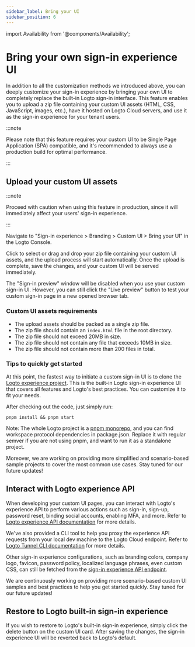 ```yaml
---
sidebar_label: Bring your UI
sidebar_position: 6
---
```


import Availability from '@components/Availability';

# Bring your own sign-in experience UI

<Availability cloud oss={false} />

In addition to all the customization methods we introduced above, you can deeply customize your sign-in experience by bringing your own UI to completely replace the built-in Logto sign-in interface. This feature enables you to upload a zip file containing your custom UI assets (HTML, CSS, JavaScript, images, etc.), have it hosted on Logto Cloud servers, and use it as the sign-in experience for your tenant users.

:::note

Please note that this feature requires your custom UI to be Single Page Application (SPA) compatible, and it's recommended to always use a production build for optimal performance.

:::

## Upload your custom UI assets

:::note

Proceed with caution when using this feature in production, since it will immediately affect your users' sign-in experience.

:::

Navigate to "Sign-in experience > Branding > Custom UI > Bring your UI" in the Logto Console.

Click to select or drag and drop your zip file containing your custom UI assets, and the upload process will start automatically. Once the upload is complete, save the changes, and your custom UI will be served immediately.

The "Sign-in preview" window will be disabled when you use your custom sign-in UI. However, you can still click the "Live preview" button to test your custom sign-in page in a new opened browser tab.

### Custom UI assets requirements

- The upload assets should be packed as a single zip file.
- The zip file should contain an `index.html` file in the root directory.
- The zip file should not exceed 20MB in size.
- The zip file should not contain any file that exceeds 10MB in size.
- The zip file should not contain more than 200 files in total.

### Tips to quickly get started

At this point, the fastest way to initiate a custom sign-in UI is to clone the [Logto experience project](https://github.com/logto-io/logto/tree/master/packages/experience). This is the built-in Logto sign-in experience UI that covers all features and Logto's best practices. You can customize it to fit your needs.

After checking out the code, just simply run:

```
pnpm install && pnpm start
```

Note: The whole Logto project is a [pnpm monorepo](https://pnpm.io/workspaces), and you can find workspace protocol dependencies in package.json. Replace it with regular semver if you are not using pnpm, and want to run it as a standalone project.

Moreover, we are working on providing more simplified and scenario-based sample projects to cover the most common use cases. Stay tuned for our future updates!

## Interact with Logto experience API

When developing your custom UI pages, you can interact with Logto's experience API to perform various actions such as sign-in, sign-up, password reset, binding social accounts, enabling MFA, and more. Refer to [Logto experience API documentation](https://openapi.logto.io/group/endpoint-interaction) for more details.

We've also provided a CLI tool to help you proxy the experience API requests from your local dev machine to the Logto Cloud endpoint. Refer to [Logto Tunnel CLI documentation](/docs/references/using-cli/tunnel/) for more details.

Other sign-in experience configurations, such as branding colors, company logo, favicon, password policy, localized language phrases, even custom CSS, can still be fetched from the [sign-in experience API endpoint](https://openapi.logto.io/operation/operation-getsigninexperienceconfig).

We are continuously working on providing more scenario-based custom UI samples and best practices to help you get started quickly. Stay tuned for our future updates!

## Restore to Logto built-in sign-in experience

If you wish to restore to Logto's built-in sign-in experience, simply click the delete button on the custom UI card. After saving the changes, the sign-in experience UI will be reverted back to Logto's default.
